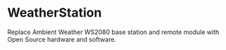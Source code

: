 # WeatherStation
Replace Ambient Weather WS2080 base station and remote module with Open Source hardware and software.
